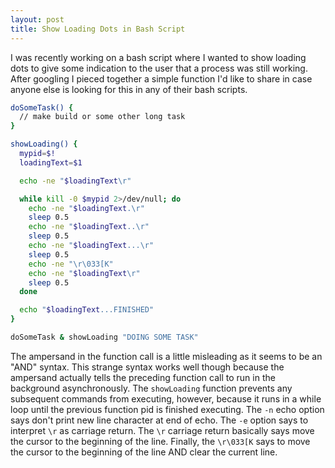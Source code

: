 ```yaml
---
layout: post
title: Show Loading Dots in Bash Script
---
```


I was recently working on a bash script where I wanted to show loading dots to give some indication to the user that a process was still working. After googling I pieced together a simple function I'd like to share in case anyone else is looking for this in any of their bash scripts.

```bash
doSomeTask() {
  // make build or some other long task
}

showLoading() {
  mypid=$!
  loadingText=$1

  echo -ne "$loadingText\r"

  while kill -0 $mypid 2>/dev/null; do
    echo -ne "$loadingText.\r"
    sleep 0.5
    echo -ne "$loadingText..\r"
    sleep 0.5
    echo -ne "$loadingText...\r"
    sleep 0.5
    echo -ne "\r\033[K"
    echo -ne "$loadingText\r"
    sleep 0.5
  done

  echo "$loadingText...FINISHED"
}

doSomeTask & showLoading "DOING SOME TASK"
```

The ampersand in the function call is a little misleading as it seems to be an "AND" syntax. This strange syntax works well though because the ampersand actually tells the preceding function call to run in the background asynchronously. The ```showLoading``` function prevents any subsequent commands from executing, however, because it runs in a while loop until the previous function pid is finished executing. The ```-n``` echo option says don't print new line character at end of echo. The ```-e``` option says to interpret ```\r``` as carriage return. The ```\r``` carriage return basically says move the cursor to the beginning of the line. Finally, the ```\r\033[K``` says to move the cursor to the beginning of the line AND clear the current line.

